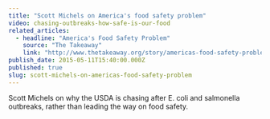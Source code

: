 ```yaml
---
title: "Scott Michels on America's food safety problem"
video: chasing-outbreaks-how-safe-is-our-food
related_articles:
  - headline: "America's Food Safety Problem"
    source: "The Takeaway"
    link: "http://www.thetakeaway.org/story/americas-food-safety-problem/"
publish_date: 2015-05-11T15:40:00.000Z
published: true
slug: scott-michels-on-americas-food-safety-problem
---
```

Scott Michels on why the USDA is chasing after E. coli and salmonella outbreaks, rather than leading the way on food safety.

